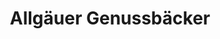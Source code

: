 ---
title: "Allgäuer Genussbäcker"
url: /leutkirch-im-allgaeu/allgaeuer-genussbaecker/
shop: Bäckerei
---
